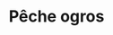 ---
title: "Pêche ogros"
address: ""
postalCode: "75000"
city: "Paris"
label: "b"
when: 15/09/2019
description: ""
photos: "http://www.federation-peche-yonne.fr/galerie/0d0f10b665a4.jpg"
draft: true
important: true
association: ""
test: "0"

---